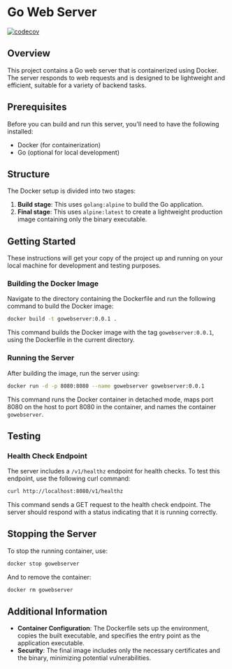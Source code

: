 # Go Web Server

[![codecov](https://codecov.io/gh/NhyiraAmofaSekyi/go-webserver/branch/main/graph/badge.svg)](https://codecov.io/gh/NhyiraAmofaSekyi/go-webserver)

## Overview

This project contains a Go web server that is containerized using Docker. The server responds to web requests and is designed to be lightweight and efficient, suitable for a variety of backend tasks.

## Prerequisites

Before you can build and run this server, you'll need to have the following installed:
- Docker (for containerization)
- Go (optional for local development)

## Structure

The Docker setup is divided into two stages:
1. **Build stage**: This uses `golang:alpine` to build the Go application.
2. **Final stage**: This uses `alpine:latest` to create a lightweight production image containing only the binary executable.

## Getting Started

These instructions will get your copy of the project up and running on your local machine for development and testing purposes.

### Building the Docker Image

Navigate to the directory containing the Dockerfile and run the following command to build the Docker image:

```bash
docker build -t gowebserver:0.0.1 .
```

This command builds the Docker image with the tag `gowebserver:0.0.1`, using the Dockerfile in the current directory.

### Running the Server

After building the image, run the server using:

```bash
docker run -d -p 8080:8080 --name gowebserver gowebserver:0.0.1
```

This command runs the Docker container in detached mode, maps port 8080 on the host to port 8080 in the container, and names the container `gowebserver`.

## Testing

### Health Check Endpoint

The server includes a `/v1/healthz` endpoint for health checks. To test this endpoint, use the following curl command:

```bash
curl http://localhost:8080/v1/healthz
```

This command sends a GET request to the health check endpoint. The server should respond with a status indicating that it is running correctly.

## Stopping the Server

To stop the running container, use:

```bash
docker stop gowebserver
```

And to remove the container:

```bash
docker rm gowebserver
```

## Additional Information

- **Container Configuration**: The Dockerfile sets up the environment, copies the built executable, and specifies the entry point as the application executable.
- **Security**: The final image includes only the necessary certificates and the binary, minimizing potential vulnerabilities.

